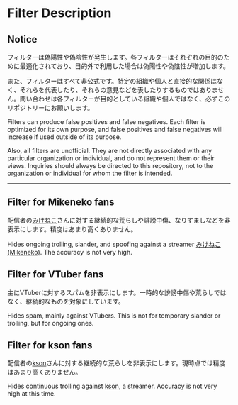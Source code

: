 # Filter Description

## Notice

フィルターは偽陽性や偽陰性が発生します。各フィルターはそれぞれの目的のために最適化されており、目的外で利用した場合は偽陽性や偽陰性が増加します。

また、フィルターはすべて非公式です。特定の組織や個人と直接的な関係はなく、それらを代表したり、それらの意見などを表したりするものではありません。問い合わせは各フィルターが目的としている組織や個人ではなく、必ずこのリポジトリーにお願いします。

Filters can produce false positives and false negatives. Each filter is optimized for its own purpose, and false positives and false negatives will increase if used outside of its purpose.

Also, all filters are unofficial. They are not directly associated with any particular organization or individual, and do not represent them or their views. Inquiries should always be directed to this repository, not to the organization or individual for whom the filter is intended.

----------

## Filter for Mikeneko fans

配信者の[みけねこ](https://twitter.com/95rn16)さんに対する継続的な荒らしや誹謗中傷、なりすましなどを非表示にします。精度はあまり高くありません。

Hides ongoing trolling, slander, and spoofing against a streamer [みけねこ (Mikeneko)](https://twitter.com/95rn16). The accuracy is not very high.

## Filter for VTuber fans

主にVTuberに対するスパムを非表示にします。一時的な誹謗中傷や荒らしではなく、継続的なものを対象にしています。

Hides spam, mainly against VTubers. This is not for temporary slander or trolling, but for ongoing ones.

## Filter for kson fans

配信者の[kson](https://twitter.com/ksononair)さんに対する継続的な荒らしを非表示にします。現時点では精度はあまり高くありません。

Hides continuous trolling against [kson](https://twitter.com/ksononair), a streamer. Accuracy is not very high at this time.

